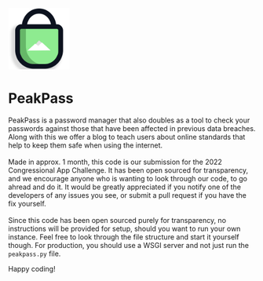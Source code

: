 <img src="./website/static/peakpass_logo.png" width="125"/>

# PeakPass

PeakPass is a password manager that also doubles as a tool to check your passwords against those that have been affected in previous data breaches. Along with this we offer a blog to teach users about online standards that help to keep them safe when using the internet. 
<br>
<br>
Made in approx. 1 month, this code is our submission for the 2022 Congressional App Challenge. It has been open sourced for transparency, and we encourage anyone who is wanting to look through our code, to go ahread and do it. It would be greatly appreciated if you notify one of the developers of any issues you see, or submit a pull request if you have the fix yourself.
<br>
<br>
Since this code has been open sourced purely for transparency, no instructions will be provided for setup, should you want to run your own instance. Feel free to look through the file structure and start it yourself though. For production, you should use a WSGI server and not just run the `peakpass.py` file.

Happy coding!
